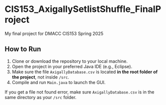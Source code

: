 # CIS153_AxigallySetlistShuffle_FinalProject
My final project for DMACC CIS153 Spring 2025
## How to Run

1. Clone or download the repository to your local machine.
2. Open the project in your preferred Java IDE (e.g., Eclipse).
3. Make sure the file `AxigallyDatabase.csv` is located **in the root folder of the project**, not inside `/src`.
4. Compile and run `Main.java` to launch the GUI.

If you get a file not found error, make sure `AxigallyDatabase.csv` is in the same directory as your `/src` folder.
